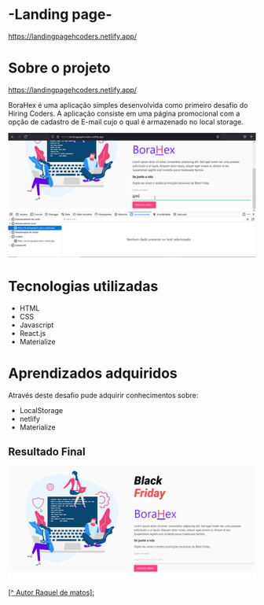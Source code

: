 # -Landing page-

https://landingpagehcoders.netlify.app/

# Sobre o projeto

https://landingpagehcoders.netlify.app/

BoraHex é uma aplicação simples desenvolvida como primeiro desafio do Hiring Coders. A aplicação consiste em uma página promocional com a opção de cadastro de E-mail cujo o qual é armazenado no local storage.

[![](https://github.com/rockiir/-Landing-page-/blob/main/img/MRQirMxFCT.gif)](https://landingpagehcoders.netlify.app/)

# Tecnologias utilizadas

- HTML
- CSS
- Javascript
- React.js
- Materialize


# Aprendizados adquiridos

Através deste desafio pude adquirir conhecimentos sobre:

- LocalStorage
- netlify
- Materialize



## Resultado Final

[![](https://github.com/rockiir/-Landing-page-/blob/main/img/chrome_KCaIzkb8MR.png)](https://landingpagehcoders.netlify.app/)

[[^ Autor Raquel de matos]:](https://www.linkedin.com/in/raquel-matos-mauricio/)







